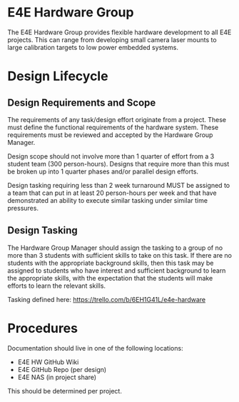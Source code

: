 # E4E Hardware Group
The E4E Hardware Group provides flexible hardware development to all E4E projects.  This can range from developing small camera laser mounts to large calibration targets to low power embedded systems.

# Design Lifecycle
## Design Requirements and Scope
The requirements of any task/design effort originate from a project. These must define the functional requirements of the hardware system.  These requirements must be reviewed and accepted by the Hardware Group Manager.

Design scope should not involve more than 1 quarter of effort from a 3 student team (300 person-hours).  Designs that require more than this must be broken up into 1 quarter phases and/or parallel design efforts.

Design tasking requiring less than 2 week turnaround MUST be assigned to a team that can put in at least 20 person-hours per week and that have demonstrated an ability to execute similar tasking under similar time pressures.

## Design Tasking
The Hardware Group Manager should assign the tasking to a group of no more than 3 students with sufficient skills to take on this task.  If there are no students with the appropriate background skills, then this task may be assigned to students who have interest and sufficient background to learn the appropriate skills, with the expectation that the students will make efforts to learn the relevant skills.

Tasking defined here: https://trello.com/b/6EH1G41L/e4e-hardware

# Procedures
Documentation should live in one of the following locations:
- E4E HW GitHub Wiki
- E4E GitHub Repo (per design)
- E4E NAS (in project share)

This should be determined per project.
